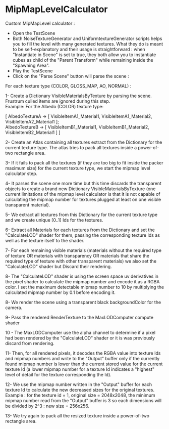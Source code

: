 # MipMapLevelCalculator

Custom MipMapLevel calculator :
- Open the TestScene
- Both NoiseTextureGenerator and UniformtextureGenerator scripts helps you to fill the level with many generated textures. What they do is meant to be self-explanatory and their usage is straightforward : when "Instantiate in Scene" is set to true, they both allow you to instantiate cubes as child of the "Parent Transform" while remaining inside the "Spawning Area".
- Play the TestScene
- Click on the "Parse Scene" button will parse the scene :

For each texture type (COLOR, GLOSS_MAP, AO, NORMAL) :

  1- Create a Dictionary VisibleMaterialsByTexture by parsing the scene. Frustrum culled items are ignored during this step.\
  Example: For the Albedo (COLOR) texture type:
  
  [
    AlbedoTextureA -> [ VisibleItemA1_Material1, VisibleItemA1_Material2, VisibleItemA2_Material1 ];\
    AlbedoTextureB -> [ VisibleItemB1_Material1, VisibleItemB1_Material2, VisibleItemB2_Material1 ]
  ]
  
  2- Create an Atlas containing all textures extract from the Dictionary for the current texture type. The atlas tries to pack all textures inside a power-of-two rectangle area.
  
  3- If it fails to pack all the textures (if they are too big to fit inside the packer maximum size) for the current texture type, we start the mipmap level calculator step.
  
  4- It parses the scene one more time but this time discards the transparent objects to create a brand new Dictionary VisibleMaterialsByTexture (one current limitations of the mipmap level calculator is that it is not capable of calculating the mipmap number for textures plugged at least on one visible transparent material).
  
  5- We extract all textures from this Dictionary for the current texture type and we create unique [0..1] Ids for the textures.
  
  6- Extract all Materials for each textures from the Dictionary and set the "CalculateLOD" shader for them, passing the corresponding texture Ids as well as the texture itself to the shader.
  
  7- For each remaining visible materials (materials without the required type of texture OR materials with transparency OR materials that share the required type of texture with other transparent materials) we also set the "CalculateLOD" shader but Discard their rendering.
  
  8- The "CalculateLOD" shader is using the screen space uv derivatives in the pixel shader to calculate the mipmap number and encode it as a RGBA color. I set the maximum detectable mipmap number to 10 by multiplying the calculated mipmap number by 0.1 before encoding it.
  
  8- We render the scene using a transparent black backgroundColor for the camera.
  
  9- Pass the rendered RenderTexture to the MaxLODComputer compute shader
  
  10 - The MaxLODComputer use the alpha channel to determine if a pixel had been rendered by the "CalculateLOD" shader or it is was previously discard from rendering. 
  
  11- Then, for all rendered pixels, it decodes the RGBA value into texture Ids and mipmap numbers and write to the "Output" buffer only if the currently found mipmap number is lower than the current stored value for the current texture Id (a lower mipmap number for a texture Id indicates a "highest" level of detail for the texture corresponding the Id).
  
  12- We use the mipmap number written in the "Output" buffer for each texture Id to calculate the new decreased sizes for the original textures.
  Example : for the texture id = 1, original size = 2048x2048, the minimum mipmap number read from the "Output" buffer is 3 so each dimensions will be divided by 2^3 : new size = 256x256.
  
  13- We try again to pack all the resized texture inside a power-of-two rectangle area.
